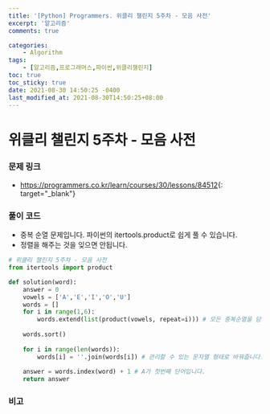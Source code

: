 ```yaml
---
title: '[Python] Programmers. 위클리 챌린지 5주차 - 모음 사전'
excerpt: '알고리즘'
comments: true

categories:
    - Algorithm
tags:
    - [알고리즘,프로그래머스,파이썬,위클리챌린지]
toc: true
toc_sticky: true
date: 2021-08-30 14:50:25 -0400
last_modified_at: 2021-08-30T14:50:25+08:00
---
```


# 위클리 챌린지 5주차 - 모음 사전

### 문제 링크
- <https://programmers.co.kr/learn/courses/30/lessons/84512>{: target="\_blank"}

### 풀이 코드
- 중복 순열 문제입니다. 파이썬의 itertools.product로 쉽게 풀 수 있습니다.
- 정렬을 해주는 것을 잊으면 안됩니다.
  
```python
# 위클리 챌린지 5주차 - 모음 사전
from itertools import product

def solution(word):
    answer = 0
    vowels = ['A','E','I','O','U']
    words = []
    for i in range(1,6):
        words.extend(list(product(vowels, repeat=i))) # 모든 중복순열을 담아줍니다.
        
    words.sort()
    
    for i in range(len(words)):
        words[i] = ''.join(words[i]) # 관리할 수 있는 문자열 형태로 바꿔줍니다.
        
    answer = words.index(word) + 1 # A가 첫번째 단어입니다.
    return answer
```

### 비고